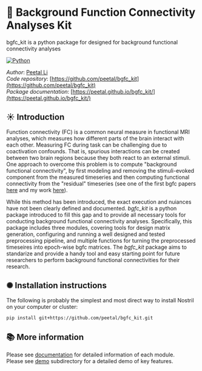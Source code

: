 🏁 Background Function Connectivity Analyses Kit 
=======

bgfc_kit is a python package for designed for background functional connectivity analyses

[![Python](https://img.shields.io/badge/Python-3.9+-brightgreen.svg?style=flat-square)](http://shields.io)

*Author*:       [Peetal Li](http://github.com/peetal) <br>
*Code repository*:   [https://github.com/peetal/bgfc_kit](https://github.com/peetal/bgfc_kit) <br>
*Package documentation*: [https://peetal.github.io/bgfc_kit/](https://peetal.github.io/bgfc_kit/) <br>

☀ Introduction
-----------------------------

Function connectivity (FC) is a common neural measure in functional MRI analyses, which measures how different parts of the brain interact with each other. Measuring FC during task can be challenging due to coactivation confounds. That is, spurious interactions can be created between two brain regions because they both react to an external stimuli. One approach to overcome this problem is to compute "background functional connectivity", by first modeling and removing the stimuli-evoked component from the measured timeseries and then computing functional connectivity from the "residual" timeseries (see one of the first bgfc papers [here](https://doi.org/10.1073/pnas.1202095109) and my work [here](https://doi.org/10.1016/j.neuroimage.2023.120221)). 

While this method has been introduced, the exact execution and nuiances have not been clearly defined and documented. _bgfc_kit_ is a python package introduced to fill this gap and to provide all necessary tools for conducting background functional connectivity analyses. Specifically, this package includes three modules, covering tools for design matrix generation, configuring and running a well designed and tested preprocessing pipeline, and multiple functions for turning the preprocessed timeseires into epoch-wise bgfc matrices. The _bgfc_kit_ package aims to standarize and provide a handy tool and easy starting point for future researchers to perform background functional connectivities for their research. 

✺  Installation instructions
-----------------------------
The following is probably the simplest and most direct way to install Nostril on your computer or cluster:
```
pip install git+https://github.com/peetal/bgfc_kit.git
```

📚 More information
-----------------

Please see [documentation](https://peetal.github.io/bgfc_kit/) for detailed information of each module. <br>
Please see [demo](https://github.com/peetal/bgfc_kit/tree/main/bgfc_kit/demo) subdirectory for a detailed demo of key features. <br>

